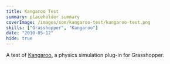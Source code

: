 ```yaml
---
title: Kangaroo Test
summary: placeholder summary
coverImage: /images/som/kangaroo-test/kangaroo-test.png
skills: ["Grasshopper", "Kangaroo"]
date: "2010-05-12"
hide: true
---
```


A test of [Kangaroo](http://www.food4rhino.com/project/kangaroo), a physics simulation plug-in for Grasshopper.
